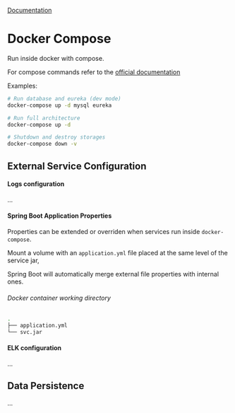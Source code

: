 [Documentation](../../README.md#documentation)

# Docker Compose

Run inside docker with compose.

For compose commands refer to the [official documentation](https://docs.docker.com/compose/)

Examples:

```bash
# Run database and eureka (dev mode)
docker-compose up -d mysql eureka

# Run full architecture
docker-compose up -d

# Shutdown and destroy storages
docker-compose down -v
```

## External Service Configuration

#### Logs configuration

...

#### Spring Boot Application Properties

Properties can be extended or overriden when services run inside `docker-compose`.

Mount a volume with an `application.yml` file placed at the same level of the service jar,

Spring Boot will automatically merge external file properties with internal ones.

###### Docker container working directory

```bash
.
├── application.yml
└── svc.jar
```

#### ELK configuration

...

## Data Persistence

...